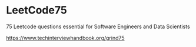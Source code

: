 # LeetCode75
75 Leetcode questions essential for Software Engineers and Data Scientists 


https://www.techinterviewhandbook.org/grind75
